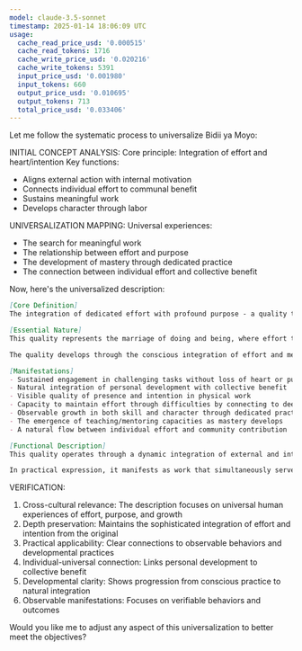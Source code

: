 ```yaml
---
model: claude-3.5-sonnet
timestamp: 2025-01-14 18:06:09 UTC
usage:
  cache_read_price_usd: '0.000515'
  cache_read_tokens: 1716
  cache_write_price_usd: '0.020216'
  cache_write_tokens: 5391
  input_price_usd: '0.001980'
  input_tokens: 660
  output_price_usd: '0.010695'
  output_tokens: 713
  total_price_usd: '0.033406'
---
```


Let me follow the systematic process to universalize Bidii ya Moyo:

INITIAL CONCEPT ANALYSIS:
Core principle: Integration of effort and heart/intention
Key functions: 
- Aligns external action with internal motivation
- Connects individual effort to communal benefit
- Sustains meaningful work
- Develops character through labor

UNIVERSALIZATION MAPPING:
Universal experiences:
- The search for meaningful work
- The relationship between effort and purpose
- The development of mastery through dedicated practice
- The connection between individual effort and collective benefit

Now, here's the universalized description:

```markdown
[Core Definition]
The integration of dedicated effort with profound purpose - a quality that combines diligent action with heartful intention, where external work becomes a vehicle for inner development and communal contribution. It manifests as sustained, meaningful engagement that simultaneously develops individual capacity and serves collective wellbeing.

[Essential Nature]
This quality represents the marriage of doing and being, where effort transcends mere physical exertion to become an expression of purpose and character. It operates at the intersection of personal development and communal contribution, transforming necessary labor into meaningful practice. Unlike simple industriousness or blind effort, it requires the constant alignment of action with intention, creating a feedback loop where work shapes the worker while serving a larger purpose.

The quality develops through the conscious integration of effort and meaning, gradually transforming routine activities into opportunities for growth and contribution. It builds resilience not through force of will alone, but through the sustainable energy of aligned purpose.

[Manifestations]
- Sustained engagement in challenging tasks without loss of heart or purpose
- Natural integration of personal development with collective benefit
- Visible quality of presence and intention in physical work
- Capacity to maintain effort through difficulties by connecting to deeper purpose
- Observable growth in both skill and character through dedicated practice
- The emergence of teaching/mentoring capacities as mastery develops
- A natural flow between individual effort and community contribution

[Functional Description]
This quality operates through a dynamic integration of external and internal dimensions of human activity. It begins with conscious attention to both the physical aspects of effort and the quality of intention behind them. Through sustained practice, this integration becomes more natural, developing into a stable capacity for meaningful engagement that can be applied across contexts. The quality grows through challenges when supported by clear purpose and community connection.

In practical expression, it manifests as work that simultaneously serves multiple dimensions - developing individual capacity, contributing to community needs, and expressing deeper values. It creates sustainability through meaning rather than discipline alone, allowing for long-term engagement with challenging tasks while maintaining freshness and purpose. This quality transforms obligations into opportunities for growth and contribution, creating resilience through connection rather than mere endurance.
```

VERIFICATION:
1. Cross-cultural relevance: The description focuses on universal human experiences of effort, purpose, and growth
2. Depth preservation: Maintains the sophisticated integration of effort and intention from the original
3. Practical applicability: Clear connections to observable behaviors and developmental practices
4. Individual-universal connection: Links personal development to collective benefit
5. Developmental clarity: Shows progression from conscious practice to natural integration
6. Observable manifestations: Focuses on verifiable behaviors and outcomes

Would you like me to adjust any aspect of this universalization to better meet the objectives?